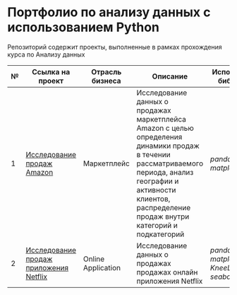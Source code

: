 # Портфолио по анализу данных с использованием Python
Репозиторий содержит проекты, выполненные в рамках прохождения курса по Анализу данных

№ | Ссылка на проект | Отрасль бизнеса | Описание | Используемые библиотеки | Презентация проекта 
---|---|---|---|---|---
1 | [Исследование продаж Amazon](https://github.com/SkriptsovMikhail/Python_portfolio/tree/0bfa9a56bd5214597583bad32714d40df6700141/Amazon_research)| Маркетплейс| Исследование данных о продажах маркетплейса Amazon с целью определения динамики продаж в течении рассматриваемого периода, анализ географии и активности клиентов, распределение продаж внутри категорий и подкатегорий| *pandas, matplotlib.pyplot*  | [Исследование продаж Amazon]( https://drive.google.com/file/d/1Q6BRXzDPnvuDSqF5ECL8VgRwcXVJeMMV/view?usp=drive_link)
2| [Исследование продаж приложения Netflix](https://github.com/SkriptsovMikhail/Python_portfolio/tree/0bfa9a56bd5214597583bad32714d40df6700141/Amazon_research)| Online Application| Исследование данных о продажах продажах онлайн приложения Netflix| *pandas, matplotlib.pyplot, KneeLocator, seaborn*  | [презентация]( ссылка)


